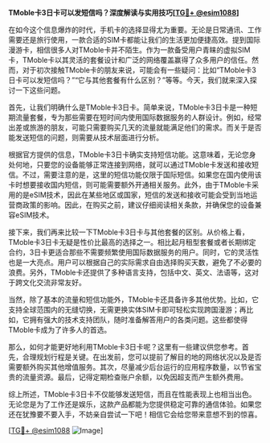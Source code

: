 **TMoble卡3日卡可以发短信吗？深度解读与实用技巧[[TG💪+ @esim1088](https://t.me/s/esim1088)]**

在如今这个信息爆炸的时代，手机卡的选择显得尤为重要。无论是日常通讯、工作需要还是旅行使用，一款合适的SIM卡都能让我们的生活更加便捷高效。提到国际漫游卡，相信很多人对TMoble卡并不陌生。作为一款备受用户青睐的虚拟SIM卡，TMoble卡以其灵活的套餐设计和广泛的网络覆盖赢得了众多用户的信任。然而，对于初次接触TMoble卡的朋友来说，可能会有一些疑问：比如“TMoble卡3日卡可以发短信吗？”“它与其他套餐有什么区别？”等等。今天，我们就来深入探讨一下这些问题。

首先，让我们明确什么是TMoble卡3日卡。简单来说，TMoble卡3日卡是一种短期流量套餐，专为那些需要在短时间内使用国际数据服务的人群设计。例如，经常出差或旅游的朋友，可能只需要购买几天的流量就能满足他们的需求。而关于是否能发送短信的问题，则需要从技术层面进行分析。

根据官方提供的信息，TMoble卡3日卡确实支持短信功能。这意味着，无论您身处何地，只要您的设备能够正常连接到网络，就可以通过TMoble卡发送和接收短信。不过，需要注意的是，这里的短信功能仅限于国际短信。如果您在国内使用该卡时想要接收国内短信，则可能需要额外开通相关服务。此外，由于TMoble卡采用的是eSIM技术，因此在某些地区或国家，短信的发送和接收可能会受到当地运营商政策的影响。因此，在购买之前，建议仔细阅读相关条款，并确保您的设备兼容eSIM技术。

接下来，我们再来比较一下TMoble卡3日卡与其他套餐的区别。从价格上看，TMoble卡3日卡无疑是性价比最高的选择之一。相比起月租型套餐或者长期绑定合约，3日卡更适合那些不需要频繁使用国际数据服务的用户。同时，它的灵活性也是一大亮点。用户可以根据自己的实际需求自由选择购买天数，避免了不必要的浪费。另外，TMoble卡还提供了多种语言支持，包括中文、英文、法语等，这对于跨文化交流非常友好。

当然，除了基本的流量和短信功能外，TMoble卡还具备许多其他优势。比如，它支持全球范围内的无缝切换，无需更换实体SIM卡即可轻松实现跨国漫游；再比如，它拥有强大的技术支持团队，随时准备解答用户的各类问题。这些都使得TMoble卡成为了许多人的首选。

那么，如何才能更好地利用TMoble卡3日卡呢？这里有一些建议供您参考。首先，合理规划行程是关键。在出发前，您可以提前了解目的地的网络状况以及是否需要额外购买其他增值服务。其次，尽量减少后台运行的应用程序数量，以节省宝贵的流量资源。最后，记得定期检查账户余额，以免因超支而产生额外费用。

综上所述，TMoble卡3日卡不仅能够发送短信，而且在性能表现上也相当出色。无论您是为了工作还是娱乐，这款产品都能为您提供稳定可靠的通信体验。如果您还在犹豫要不要入手，不妨亲自尝试一下吧！相信它会给您带来意想不到的惊喜。

[[TG💪+ @esim1088](https://t.me/s/esim1088) ![Image](https://i.postimg.cc/4NQfJmqS/Snipaste-2025-05-13-00-14-12.png)]